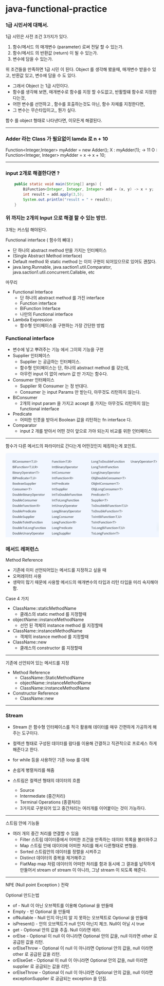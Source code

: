 # java-functional-practice

### 1급 시민서에 대해서.

1급 시민은 사전 조건 3가지가 있다.
1. 함수/메서드 의 매개변수 (parameter) 로써 전달 할 수 있는가.
2. 함수/메서드 의 반환값 (return) 이 될 수 있는가.
3. 변수에 담을 수 있는가.

위 조건들을 만족하면 1급 시민 이 된다.
Object 를 생각해 봤을때, 매개변수 받을수 있고, 반환값 있고, 변수에 담을 수 도 있다.
- 그래서 Object 는 1급 시민이다.
- 함수를 생각해 보면, 매개변수로 함수를 지정 할 수도없고, 반활할떄 함수로 지정한다는것,
- 어떤 변수를 선언하고 , 함수를 호출하는것도 아닌, 함수 자체를 지정한다면,
- 그 변수는 무슨타입이고,, 뭔가 싶다.

함수 를 object 형태로 나타낸다면, 이모든게 해결된다. 

---
### Adder 라는 Class 가  필요없이 lamda 로 n + 10

Function<Integer,Integer> myAdder = new Adder();
X : myAdder(1); -> 11
O : Function<Integer, Integer> myAdder = x -> x + 10;

---
### input 2개로 해결한다면 ?
```java
    public static void main(String[] args) {
        BiFunction<Integer, Integer, Integer> add = (x, y) -> x + y;
        int result = add.apply(3,5);
        System.out.println("result = " + result);
    }
```

### 위 까지는 2개의 Input 으로 해결 할 수 있는 방안.

3개는 커스텀 해야된다.

Functional interface ( 함수의 뼈대 )
- 단 하나의 abstract method 만을 가지는 인터페이스
- (Single Abstract Method interface)
- Default method 와 static method 는 이미 구현이 되어있으므로 있어도 괜찮다.
- java.lang.Runnable, java.saction1.util.Comparator, java.saction1.util.concurrent.Callable, etc


마무리
- Functional Interface
  - 단 하나의 abstract method 를 가진 interface
  - Function interface
  - BiFunction Interface
  - 나만의 Functional interface
- Lambda Expression
  - 함수형 인터페이스를 구현하는 가장 간단한 방법

### Functional interface
- 변수에 넣고 뿌려주는 기능 에서 그이외 기능을 구현
- Supplier 인터페이스
  - Supplier 는 공급하는 인터페이스.
  - 함수형 인터페이스는 단, 하나의 abstract method 를 갖는데, 
  - 아무런 input 이 없이 return 값 만 가지는 함수다.
- Consumer 인터페이스
  - Supplier 와 Consumer 는 정 반대다.
  - Consumer 는 input Params 만 받는다, 아무것도 리턴하지 않는다.
- BiConsumer
  - 2개의 input param 을 가지고 accept 를 가지는 아무것도 리턴하지 않는 functional interface
- Predicate
  - 어떠한 인풋을 받아서 Boolean 값을 리턴하는 fn interface 다.
- Comparator
  - input 2 개를 받아서 어떤 것이 앞으로 가야 되는지 비교를 위한 인터페이스

--- 
함수가 다른 메서드의 파라미터로 간다는게 어떤것인지 체킹하는게 포인트.

![img_1.png](img_1.png)

### 메서드 레퍼런스
Method Reference
- 기존에 이미 선언되어있는 메서드를 지정하고 싶을 때
- 오퍼레이터 사용
- 생략이 많기 때문에 사용할 메서드의 매개변수의 타입과 리턴 타입을 미리 숙지해야함.

Case 4 가지
- ClassName::staticMethodName
  - 클래스의 static method 를 지정할때
- objectName::instanceMethodName
  - 선언 된 객체의 instance method 를 지정할때
- ClassName::instanceMethodName
  - 객체의 instance method 를 지정할때
- ClassName::new 
  - 클래스의 constructor 를 지정할때
  
---

기존에 선언되어 있는 메서드를 지정
- Method Reference
  - ClassName::StaticMethodName
  - objectName::instanceMethodName
  - ClassName::instanceMethodName
- Constructor Reference
  - ClassName::new

---
### Stream
- Stream 은 함수형 인터페이스를 적극 활용해 데이터를 매우 간편하게 가공하게 해주는 도구이다.
- 컬렉션 형태로 구성된 데이터를 람다를 이용해 간결하고 직관적으로 프로세스 하게 해준다고 한다.
- for while 등을 사용하던 기존 loop 를 대체
- 손쉽게 병렬처리를 해줌

- 스트림은 컬렉션 형태의 데이터의 흐름
  - Source
  - Intermediate (중간처리)
  - Terminal Operations (종결처리)
  - 3가지로 구분되어 있고 중간처리는 여러개를 이어붙이는 것이 가능하다.
---
스트림 안에 기능들
- 여러 개의 중간 처리를 연결할 수 있음
  - Filter 스트림 데이터중에서 어떠한 조건을 만족하는 데이터 목록을 불러와주고
  - Map 스트림 안에 데이터에 어떠한 처리를 해서 다른형태로 변형을.
  - Sorted 스트림안의 데이터를 정렬을 시켜주고
  - Distinct 데이터의 중복을 제거해주고
  - FlatMap map 처럼 데이터의 어떠한 처리를 함과 동시에 그 결과를 납작하게 만들어서 stream of stream 이 아니라, 그냥 stream 이 되도록 해준다.
---
  NPE (Null point Exception ) 전략
  
Optional 만드는법
- of - Null 이 아닌 오브젝트를 이용해 Optional 을 만들때
- Empty - 빈 Optional 을 만들때
- ofNullable - Null 인지 아닌지 알 지 못하는 오브젝트로 Optional 을 만들때
- isPresent() - 안의 오브젝트가 null 인지 아닌지 체크. Null이 아닐 시 true
- get - Optional 안의 값을 추출. Null 이라면 에러.
- orElse - Optional 이 null 이 아니라면 Optional 안의 값을, null 이라면 other 로 공급된 값을 리턴.
- orElseThrow - Optional 이 null 이 아니라면 Optional 안의 값을, null 이라면 other 로 공급된 값을 리턴.
- orElseGet - Optional 이 null 이 아니라면 Optional 안의 값을, null 이라면 supplier 로 공급되는 값을 리턴.
- orElseThrow - Optional 이 null 이 아니라면 Optional 안의 값을, null 이라면 exceptionSupplier 로 공급되는 exception 을 던짐.